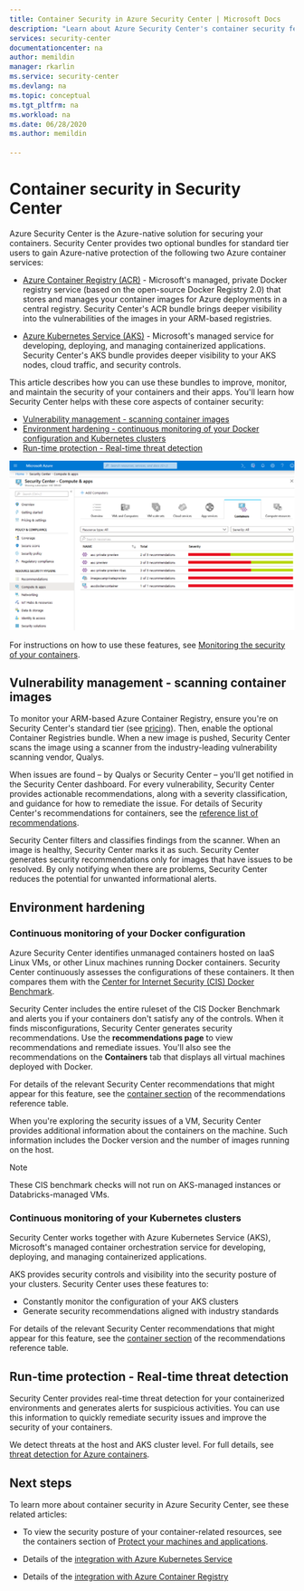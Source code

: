 ```yaml
---
title: Container Security in Azure Security Center | Microsoft Docs
description: "Learn about Azure Security Center's container security features."
services: security-center
documentationcenter: na
author: memildin
manager: rkarlin
ms.service: security-center
ms.devlang: na
ms.topic: conceptual
ms.tgt_pltfrm: na
ms.workload: na
ms.date: 06/28/2020
ms.author: memildin

---
```


# Container security in Security Center

Azure Security Center is the Azure-native solution for securing your containers. Security Center provides two optional bundles for standard tier users to gain Azure-native protection of the following two Azure container services:

- [Azure Container Registry (ACR)](https://azure.microsoft.com/services/container-registry/) - Microsoft's managed, private Docker registry service (based on the open-source Docker Registry 2.0) that stores and manages your container images for Azure deployments in a central registry. Security Center's ACR bundle brings deeper visibility into the vulnerabilities of the images in your ARM-based registries.

- [Azure Kubernetes Service (AKS)](https://azure.microsoft.com/services/kubernetes-service/) - Microsoft's managed service for developing, deploying, and managing containerized applications. Security Center's AKS bundle provides deeper visibility to your AKS nodes, cloud traffic, and security controls.

This article describes how you can use these bundles to improve, monitor, and maintain the security of your containers and their apps. You'll learn how Security Center helps with these core aspects of container security:

- [Vulnerability management - scanning container images](#vulnerability-management---scanning-container-images)
- [Environment hardening - continuous monitoring of your Docker configuration and Kubernetes clusters](#environment-hardening)
- [Run-time protection - Real-time threat detection](#run-time-protection---real-time-threat-detection)

[![Azure Security Center's container security tab](media/container-security/container-security-tab.png)](media/container-security/container-security-tab.png#lightbox)

For instructions on how to use these features, see [Monitoring the security of your containers](monitor-container-security.md).

## Vulnerability management - scanning container images
To monitor your ARM-based Azure Container Registry, ensure you're on Security Center's standard tier (see [pricing](/azure/security-center/security-center-pricing)). Then, enable the optional Container Registries bundle. When a new image is pushed, Security Center scans the image using a scanner from the industry-leading vulnerability scanning vendor, Qualys.

When issues are found – by Qualys or Security Center – you'll get notified in the Security Center dashboard. For every vulnerability, Security Center provides actionable recommendations, along with a severity classification, and guidance for how to remediate the issue. For details of Security Center's recommendations for containers, see the [reference list of recommendations](recommendations-reference.md#recs-containers).

Security Center filters and classifies findings from the scanner. When an image is healthy, Security Center marks it as such. Security Center generates security recommendations only for images that have issues to be resolved. By only notifying when there are problems, Security Center reduces the potential for unwanted informational alerts.

## Environment hardening

### Continuous monitoring of your Docker configuration
Azure Security Center identifies unmanaged containers hosted on IaaS Linux VMs, or other Linux machines running Docker containers. Security Center continuously assesses the configurations of these containers. It then compares them with the [Center for Internet Security (CIS) Docker Benchmark](https://www.cisecurity.org/benchmark/docker/).

Security Center includes the entire ruleset of the CIS Docker Benchmark and alerts you if your containers don't satisfy any of the controls. When it finds misconfigurations, Security Center generates security recommendations. Use the **recommendations page** to view recommendations and remediate issues. You'll also see the recommendations on the **Containers** tab that displays all virtual machines deployed with Docker. 

For details of the relevant Security Center recommendations that might appear for this feature, see the [container section](recommendations-reference.md#recs-containers) of the recommendations reference table.

When you're exploring the security issues of a VM, Security Center provides additional information about the containers on the machine. Such information includes the Docker version and the number of images running on the host. 

>[!NOTE]
> These CIS benchmark checks will not run on AKS-managed instances or Databricks-managed VMs.

### Continuous monitoring of your Kubernetes clusters
Security Center works together with Azure Kubernetes Service (AKS), Microsoft's managed container orchestration service for developing, deploying, and managing containerized applications.

AKS provides security controls and visibility into the security posture of your clusters. Security Center uses these features to:
* Constantly monitor the configuration of your AKS clusters
* Generate security recommendations aligned with industry standards

For details of the relevant Security Center recommendations that might appear for this feature, see the [container section](recommendations-reference.md#recs-containers) of the recommendations reference table.

## Run-time protection - Real-time threat detection

Security Center provides real-time threat detection for your containerized environments and generates alerts for suspicious activities. You can use this information to quickly remediate security issues and improve the security of your containers.

We detect threats at the host and AKS cluster level. For full details, see [threat detection for Azure containers](threat-protection.md#azure-containers).



## Next steps

To learn more about container security in Azure Security Center, see these related articles:

* To view the security posture of your container-related resources, see the containers section of [Protect your machines and applications](security-center-virtual-machine-protection.md#containers).

* Details of the [integration with Azure Kubernetes Service](azure-kubernetes-service-integration.md)

* Details of the [integration with Azure Container Registry](azure-container-registry-integration.md)